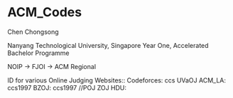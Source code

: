 # ACM_Codes
Chen Chongsong

Nanyang Technological University, Singapore
Year One, Accelerated Bachelor Programme

NOIP -> FJOI -> ACM Regional

ID for various Online Judging Websites::
Codeforces: ccs
UVaOJ ACM_LA: ccs1997
BZOJ: ccs1997
//POJ ZOJ HDU:
